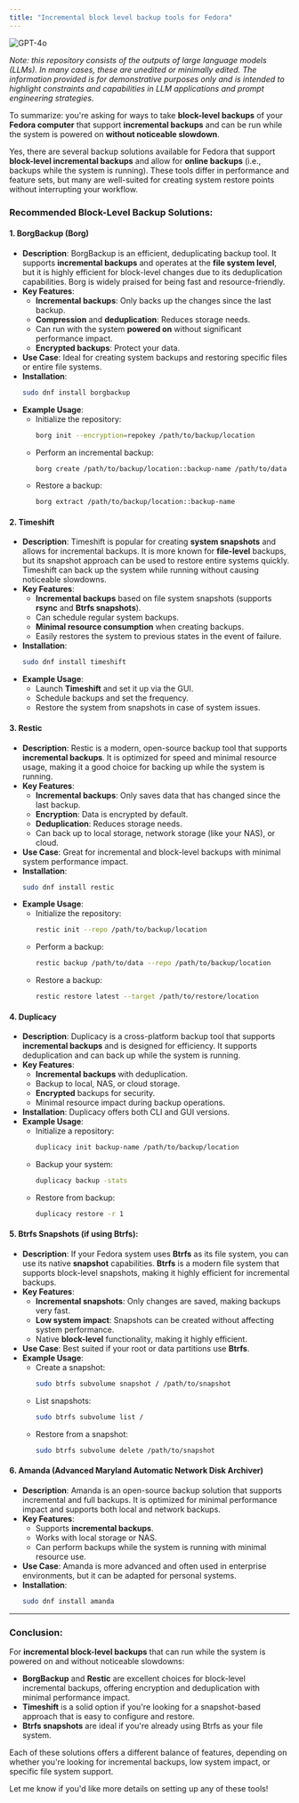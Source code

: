 ```yaml
---
title: "Incremental block level backup tools for Fedora"
---
```

![GPT-4o](https://img.shields.io/badge/GPT--4o-3333FF?style=for-the-badge&logo=openai&logoColor=white)



*Note: this repository consists of the outputs of large language models (LLMs). In many cases, these are unedited or minimally edited. The information provided is for demonstrative purposes only and is intended to highlight constraints and capabilities in LLM applications and prompt engineering strategies.*


To summarize: you're asking for ways to take **block-level backups** of your **Fedora computer** that support **incremental backups** and can be run while the system is powered on **without noticeable slowdown**.

Yes, there are several backup solutions available for Fedora that support **block-level incremental backups** and allow for **online backups** (i.e., backups while the system is running). These tools differ in performance and feature sets, but many are well-suited for creating system restore points without interrupting your workflow.

### Recommended Block-Level Backup Solutions:

#### 1. **BorgBackup (Borg)**
   - **Description**: BorgBackup is an efficient, deduplicating backup tool. It supports **incremental backups** and operates at the **file system level**, but it is highly efficient for block-level changes due to its deduplication capabilities. Borg is widely praised for being fast and resource-friendly.
   - **Key Features**:
     - **Incremental backups**: Only backs up the changes since the last backup.
     - **Compression** and **deduplication**: Reduces storage needs.
     - Can run with the system **powered on** without significant performance impact.
     - **Encrypted backups**: Protect your data.
   - **Use Case**: Ideal for creating system backups and restoring specific files or entire file systems.
   - **Installation**:
     ```bash
     sudo dnf install borgbackup
     ```
   - **Example Usage**:
     - Initialize the repository:
       ```bash
       borg init --encryption=repokey /path/to/backup/location
       ```
     - Perform an incremental backup:
       ```bash
       borg create /path/to/backup/location::backup-name /path/to/data
       ```
     - Restore a backup:
       ```bash
       borg extract /path/to/backup/location::backup-name
       ```

#### 2. **Timeshift**
   - **Description**: Timeshift is popular for creating **system snapshots** and allows for incremental backups. It is more known for **file-level** backups, but its snapshot approach can be used to restore entire systems quickly. Timeshift can back up the system while running without causing noticeable slowdowns.
   - **Key Features**:
     - **Incremental backups** based on file system snapshots (supports **rsync** and **Btrfs snapshots**).
     - Can schedule regular system backups.
     - **Minimal resource consumption** when creating backups.
     - Easily restores the system to previous states in the event of failure.
   - **Installation**:
     ```bash
     sudo dnf install timeshift
     ```
   - **Example Usage**:
     - Launch **Timeshift** and set it up via the GUI.
     - Schedule backups and set the frequency.
     - Restore the system from snapshots in case of system issues.

#### 3. **Restic**
   - **Description**: Restic is a modern, open-source backup tool that supports **incremental backups**. It is optimized for speed and minimal resource usage, making it a good choice for backing up while the system is running.
   - **Key Features**:
     - **Incremental backups**: Only saves data that has changed since the last backup.
     - **Encryption**: Data is encrypted by default.
     - **Deduplication**: Reduces storage needs.
     - Can back up to local storage, network storage (like your NAS), or cloud.
   - **Use Case**: Great for incremental and block-level backups with minimal system performance impact.
   - **Installation**:
     ```bash
     sudo dnf install restic
     ```
   - **Example Usage**:
     - Initialize the repository:
       ```bash
       restic init --repo /path/to/backup/location
       ```
     - Perform a backup:
       ```bash
       restic backup /path/to/data --repo /path/to/backup/location
       ```
     - Restore a backup:
       ```bash
       restic restore latest --target /path/to/restore/location
       ```

#### 4. **Duplicacy**
   - **Description**: Duplicacy is a cross-platform backup tool that supports **incremental backups** and is designed for efficiency. It supports deduplication and can back up while the system is running.
   - **Key Features**:
     - **Incremental backups** with deduplication.
     - Backup to local, NAS, or cloud storage.
     - **Encrypted** backups for security.
     - Minimal resource impact during backup operations.
   - **Installation**: Duplicacy offers both CLI and GUI versions.
   - **Example Usage**:
     - Initialize a repository:
       ```bash
       duplicacy init backup-name /path/to/backup/location
       ```
     - Backup your system:
       ```bash
       duplicacy backup -stats
       ```
     - Restore from backup:
       ```bash
       duplicacy restore -r 1
       ```

#### 5. **Btrfs Snapshots (if using Btrfs)**:
   - **Description**: If your Fedora system uses **Btrfs** as its file system, you can use its native **snapshot** capabilities. **Btrfs** is a modern file system that supports block-level snapshots, making it highly efficient for incremental backups.
   - **Key Features**:
     - **Incremental snapshots**: Only changes are saved, making backups very fast.
     - **Low system impact**: Snapshots can be created without affecting system performance.
     - Native **block-level** functionality, making it highly efficient.
   - **Use Case**: Best suited if your root or data partitions use **Btrfs**.
   - **Example Usage**:
     - Create a snapshot:
       ```bash
       sudo btrfs subvolume snapshot / /path/to/snapshot
       ```
     - List snapshots:
       ```bash
       sudo btrfs subvolume list /
       ```
     - Restore from a snapshot:
       ```bash
       sudo btrfs subvolume delete /path/to/snapshot
       ```

#### 6. **Amanda (Advanced Maryland Automatic Network Disk Archiver)**
   - **Description**: Amanda is an open-source backup solution that supports incremental and full backups. It is optimized for minimal performance impact and supports both local and network backups.
   - **Key Features**:
     - Supports **incremental backups**.
     - Works with local storage or NAS.
     - Can perform backups while the system is running with minimal resource use.
   - **Use Case**: Amanda is more advanced and often used in enterprise environments, but it can be adapted for personal systems.
   - **Installation**:
     ```bash
     sudo dnf install amanda
     ```

---

### Conclusion:
For **incremental block-level backups** that can run while the system is powered on and without noticeable slowdowns:
- **BorgBackup** and **Restic** are excellent choices for block-level incremental backups, offering encryption and deduplication with minimal performance impact.
- **Timeshift** is a solid option if you're looking for a snapshot-based approach that is easy to configure and restore.
- **Btrfs snapshots** are ideal if you're already using Btrfs as your file system.

Each of these solutions offers a different balance of features, depending on whether you're looking for incremental backups, low system impact, or specific file system support.

Let me know if you'd like more details on setting up any of these tools!